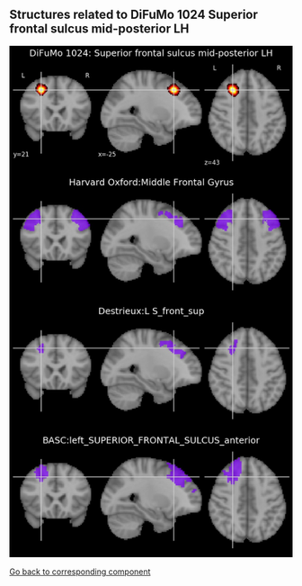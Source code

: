 


## Structures related to DiFuMo 1024 Superior frontal sulcus mid-posterior LH

![883](883.jpg "Structures related to DiFuMo 1024 Superior frontal sulcus mid-posterior LH")

[Go back to corresponding component](https://parietal-inria.github.io/DiFuMo/1024/html/883.html)